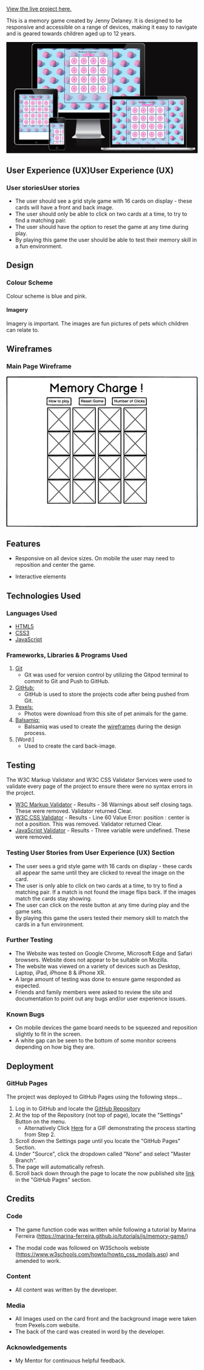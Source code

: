 [View the live project here.](https://jennydelaney.github.io/Portfolio-Project-2/)

This is a memory game created by Jenny Delaney. It is designed to be responsive and accessible on a range of devices, making it easy to navigate and is geared towards children aged up to 12 years.

![AmIResponsive Images](assets/readme-images/AmIResponsive.jpg)

## User Experience (UX)User Experience (UX)
### User storiesUser stories
- The user should see a grid style game with 16 cards on display - these cards will have a front and back image.
- The user should only be able to click on two cards at a time, to try to find a matching pair.
- The user should have the option to reset the game at any time during play.
- By playing this game the user should be able to test their memory skill in a fun environment.


## Design
### Colour Scheme
Colour scheme is blue and pink.  

#### Imagery
Imagery is important. The images are fun pictures of pets which children can relate to.

## Wireframes
### Main Page Wireframe

![Wireframe Images](assets/readme-images/memory-charge-wireframe.png)


## Features

-   Responsive on all device sizes.  On mobile the user may need to reposition and center the game.

-   Interactive elements

## Technologies Used

### Languages Used

-   [HTML5](https://en.wikipedia.org/wiki/HTML5)
-   [CSS3](https://en.wikipedia.org/wiki/Cascading_Style_Sheets)
-   [JavaScript](https://en.wikipedia.org/wiki/JavaScript)

### Frameworks, Libraries & Programs Used

1. [Git](https://git-scm.com/)
    - Git was used for version control by utilizing the Gitpod terminal to commit to Git and Push to GitHub.
2. [GitHub:](https://github.com/)
    - GitHub is used to store the projects code after being pushed from Git.
3. [Pexels:](https://www.pexels.com)
    - Photos were download from this site of pet animals for the game.
4. [Balsamiq:](https://balsamiq.com/)
    - Balsamiq was used to create the [wireframes](https://github.com/) during the design process.
5. [Word:]
    - Used to create the card back-image.

## Testing

The W3C Markup Validator and W3C CSS Validator Services were used to validate every page of the project to ensure there were no syntax errors in the project.

-   [W3C Markup Validator](https://jigsaw.w3.org/css-validator/#validate_by_input) - 
Results - 36 Warnings about self closing tags.  These were removed. Validator returned Clear.
-   [W3C CSS Validator](https://jigsaw.w3.org/css-validator/#validate_by_input) - 
Results - Line 60 Value Error: position : center is not a position. This was removed. Validator returned Clear.
-   [JavaScript Validator](https://jshint.com/) - 
Results - Three variable were undefined. These were removed.

### Testing User Stories from User Experience (UX) Section

- The user sees a grid style game with 16 cards on display - these cards all appear the same until they are clicked to reveal the image on the card.
- The user is only able to click on two cards at a time, to try to find a matching pair.  If a match is not found the image flips back.  If the images match the cards stay showing.
- The user can click on the reste button at any time during play and the game sets.
- By playing this game the users tested their memory skill to match the cards in a fun environment.

### Further Testing

-   The Website was tested on Google Chrome, Microsoft Edge and Safari browsers.  Website does not appear to be suitable on Mozilla.
-   The website was viewed on a variety of devices such as Desktop, Laptop, iPad, iPhone 8 & iPhone XR.
-   A large amount of testing was done to ensure game responded as expected.
-   Friends and family members were asked to review the site and documentation to point out any bugs and/or user experience issues.

### Known Bugs

-   On mobile devices the game board needs to be squeezed and reposition slightly to fit in the screen.
-   A white gap can be seen to the bottom of some monitor screens depending on how big they are.

## Deployment

### GitHub Pages

The project was deployed to GitHub Pages using the following steps...

1. Log in to GitHub and locate the [GitHub Repository](https://github.com/)
2. At the top of the Repository (not top of page), locate the "Settings" Button on the menu.
    - Alternatively Click [Here](https://raw.githubusercontent.com/) for a GIF demonstrating the process starting from Step 2.
3. Scroll down the Settings page until you locate the "GitHub Pages" Section.
4. Under "Source", click the dropdown called "None" and select "Master Branch".
5. The page will automatically refresh.
6. Scroll back down through the page to locate the now published site [link](https://github.com) in the "GitHub Pages" section.

## Credits

### Code

-   The game function code was written while following a tutorial by Marina Ferreira (https://marina-ferreira.github.io/tutorials/js/memory-game/)

-   The modal code was followed on W3Schools webiste (https://www.w3schools.com/howto/howto_css_modals.asp) and amended to work.

### Content

-   All content was written by the developer.

### Media

-   All Images used on the card front and the background image were taken from Pexels.com website.
-   The back of the card was created in word by the developer.

### Acknowledgements

-   My Mentor for continuous helpful feedback.